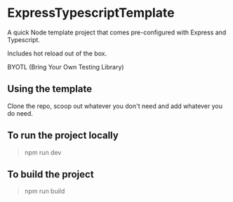# ExpressTypescriptTemplate

A quick Node template project that comes pre-configured with Express and Typescript.

Includes hot reload out of the box.

BYOTL (Bring Your Own Testing Library)

## Using the template

Clone the repo, scoop out whatever you don't need and add whatever you do need.

## To run the project locally

> npm run dev

## To build the project

> npm run build
